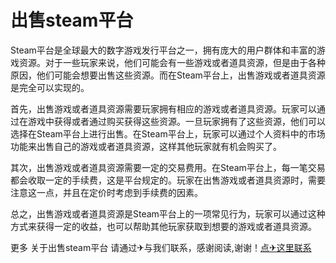 # 出售steam平台

Steam平台是全球最大的数字游戏发行平台之一，拥有庞大的用户群体和丰富的游戏资源。对于一些玩家来说，他们可能会有一些游戏或者道具资源，但是由于各种原因，他们可能会想要出售这些资源。而在Steam平台上，出售游戏或者道具资源是完全可以实现的。

首先，出售游戏或者道具资源需要玩家拥有相应的游戏或者道具资源。玩家可以通过在游戏中获得或者通过购买获得这些资源。一旦玩家拥有了这些资源，他们可以选择在Steam平台上进行出售。在Steam平台上，玩家可以通过个人资料中的市场功能来出售自己的游戏或者道具资源，这样其他玩家就有机会购买了。

其次，出售游戏或者道具资源需要一定的交易费用。在Steam平台上，每一笔交易都会收取一定的手续费，这是平台规定的。玩家在出售游戏或者道具资源时，需要注意这一点，并且在定价时考虑到手续费的因素。

总之，出售游戏或者道具资源是Steam平台上的一项常见行为，玩家可以通过这种方式来获得一定的收益，也可以帮助其他玩家获取到想要的游戏或者道具资源。

更多 关于出售steam平台 请通过✈与我们联系，感谢阅读,谢谢！[点✈这里联系](https://ss.k02.cc)